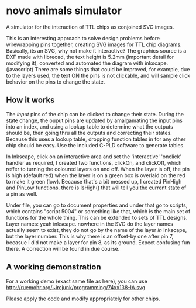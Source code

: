 # novo animals simulator
A simulator for the interaction of TTL chips as conjoined SVG images.

This is an interesting approach to solve design problems before wirewrapping pins together, creating SVG images for TTL chip diagrams. Basically, its an SVG, why not make it interactive? The graphics source is a DXF made with librecad, the text height is 5.2mm (important detail for modifying it), converted and automated the diagram with inkscape. (javascript) There are some things that could be improved, for example, due to the layers used, the text ON the pins is not clickable, and will sample click behavior on the pins to change the state.

## How it works

The *input* pins of the chip can be clicked to change their state. During the state change, the ouput pins are updated by amalgamating the input pins into an index, and using a lookup table to determine what the outputs should be, then going thru all the outputs and correcting their states. Because this uses a lookup table, dropping function tables in for any other chip should be easy. Use the included C-PLD software to generate tables.

In Inkscape, click on an interactive area and set the 'interactive' 'onclick' handler as required, I created two functions, clickOn, and clickOff, which reffer to turning the coloured layers on and off. When the layer is off, the pin is high (default red) when the layer is on a green box is overlaid on the red to make it green (low). Because that's a bit messed up, I created PinHigh and PinLow functions. there is IsHigh() that will tell you the current state of a pin as well.

Under file, you can go to document properties and under that go to scripts, which contains "script 5004" or something like that, which is the main set of functions for the whole thing. This can be extended to sets of TTL designs. Layer names: yeah inkscape. nowhere in the SVG do the layer names actually seem to exist, they do not go by the name of the layer *in* Inkscape, but the layer number. This is why there is an offset-by one after pin 7, becasue I did not make a layer for pin 8, as its ground. Expect confusing fun there. A correction will be found in due course.

## A working demonstration

For a working demo (exact same file as here), you can use 
  http://ruemohr.org/~ircjunk/programming/74xx138-IA.svg

  Please apply the code and modify appropriately for other chips.